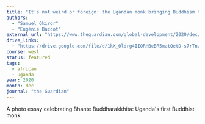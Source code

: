 ```yaml
---
title: "It's not weird or foreign: the Ugandan monk bringing Buddhism to Africa"
authors:
  - "Samuel Okiror"
  - "Eugénie Baccot"
external_url: "https://www.theguardian.com/global-development/2020/dec/07/ugandan-monk-bhante-buddharakkhita-buddism-buddhist-uganda-africa-mindfulness-meditation"
drive_links:
  - "https://drive.google.com/file/d/1kX_0ldrg4IIORHBeBR5matQetD-s7rTn/view?usp=drivesdk"
course: west
status: featured
tags:
  - african
  - uganda
year: 2020
month: dec
journal: "the Guardian"
---
```


A photo essay celebrating Bhante Buddharakkhita: Uganda's first Buddhist monk.
